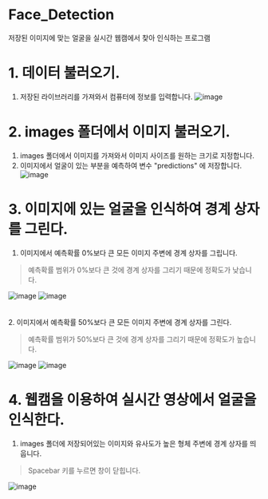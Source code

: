 # Face_Detection
저장된 이미지에 맞는 얼굴을 실시간 웹캠에서 찾아 인식하는 프로그램

# 1. 데이터 불러오기.
1. 저장된 라이브러리를 가져와서 컴퓨터에 정보를 입력합니다.
![image](https://user-images.githubusercontent.com/94829177/173345779-74505182-4030-4a83-93f7-d85bc3d9cf40.png)

# 2. images 폴더에서 이미지 불러오기.
1. images 폴더에서 이미지를 가져와서 이미지 사이즈를 원하는 크기로 지정합니다.
2. 이미지에서 얼굴이 있는 부분을 예측하여 변수 "predictions" 에 저장합니다.
![image](https://user-images.githubusercontent.com/94829177/173348049-03631e72-5120-4eab-b4fc-46ba9c7158a2.png)

# 3. 이미지에 있는 얼굴을 인식하여 경계 상자를 그린다.
1. 이미지에서 예측확률 0%보다 큰 모든 이미지 주변에 경계 상자를 그립니다.
> 예측확률 범위가 0%보다 큰 것에 경계 상자를 그리기 때문에 정확도가 낮습니다.

![image](https://user-images.githubusercontent.com/94829177/173349170-9e0103a8-2350-4939-b85b-617cf9597065.png)
![image](https://user-images.githubusercontent.com/94829177/173349319-50dd7426-6637-4b63-94d3-a3047cd8d393.png)
<br><br><br>
2. 이미지에서 예측확률 50%보다 큰 모든 이미지 주변에 경계 상자를 그린다.
> 예측확률 범위가 50%보다 큰 것에 경계 상자를 그리기 때문에 정확도가 높습니다.

![image](https://user-images.githubusercontent.com/94829177/173350755-0f5c5820-2078-43b4-b21f-53034079615b.png)
![image](https://user-images.githubusercontent.com/94829177/173350639-076c103f-5cc6-4f48-9710-c0b7de4057a7.png)

# 4. 웹캠을 이용하여 실시간 영상에서 얼굴을 인식한다.
1. images 폴더에 저장되어있는 이미지와 유사도가 높은 형체 주변에 경계 상자를 띄웁니다.
> Spacebar 키를 누르면 창이 닫힙니다.

![image](https://user-images.githubusercontent.com/94829177/173521124-bb5bd4ba-92fc-4b43-8bf3-d00d9b96f4a7.png)
